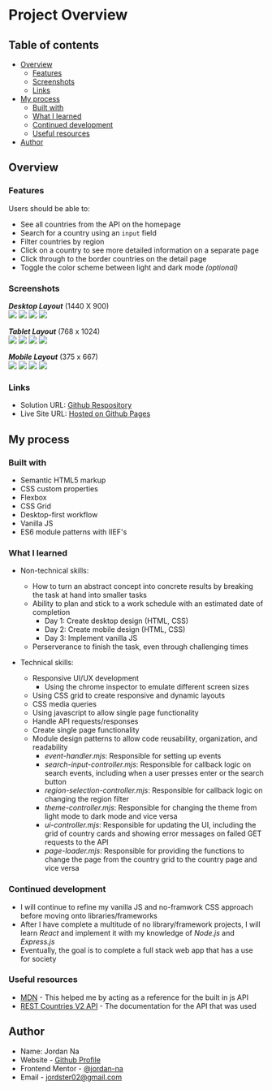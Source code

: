 # Project Overview

## Table of contents

-  [Overview](#overview)
   -  [Features](#features)
   -  [Screenshots](#screenshots)
   -  [Links](#links)
-  [My process](#my-process)
   -  [Built with](#built-with)
   -  [What I learned](#what-i-learned)
   -  [Continued development](#continued-development)
   -  [Useful resources](#useful-resources)
-  [Author](#author)

## Overview

### Features

Users should be able to:

- See all countries from the API on the homepage
- Search for a country using an `input` field
- Filter countries by region
- Click on a country to see more detailed information on a separate page
- Click through to the border countries on the detail page
- Toggle the color scheme between light and dark mode *(optional)*

### Screenshots

***Desktop Layout*** (1440 X 900)\
![](./screenshots/desktop/home-desktop-light.png)
![](./screenshots/desktop/home-desktop-dark.png)
![](./screenshots/desktop/country-desktop-light.png)
![](./screenshots/desktop/country-desktop-dark.png)

***Tablet Layout*** (768 x 1024)\
![](./screenshots/tablet/home-tablet-light.png)
![](./screenshots/tablet/home-tablet-dark.png)
![](./screenshots/tablet/country-tablet-light.png)
![](./screenshots/tablet/country-tablet-dark.png)

***Mobile Layout*** (375 x 667) \
![](./screenshots/mobile/home-mobile-light.png)
![](./screenshots/mobile/home-mobile-dark.png)
![](./screenshots/mobile/country-mobile-light.png)
![](./screenshots/mobile/country-mobile-dark.png)


### Links

- Solution URL: [Github Respository](https://github.com/jordan-na/country-search-api-single-page.git)
- Live Site URL: [Hosted on Github Pages](https://jordan-na.github.io/country-search-api-single-page/)

## My process

### Built with

- Semantic HTML5 markup
- CSS custom properties
- Flexbox
- CSS Grid
- Desktop-first workflow
- Vanilla JS
- ES6 module patterns with IIEF's

### What I learned

-  Non-technical skills:

   -  How to turn an abstract concept into concrete results by breaking the task at hand into smaller tasks
   -  Ability to plan and stick to a work schedule with an estimated date of completion
      -  Day 1: Create desktop design (HTML, CSS)
      -  Day 2: Create mobile design (HTML, CSS)
      -  Day 3: Implement vanilla JS
   -  Perserverance to finish the task, even through challenging times

-  Technical skills:
   -  Responsive UI/UX development
      -  Using the chrome inspector to emulate different screen sizes
   -  Using CSS grid to create responsive and dynamic layouts
   -  CSS media queries
   -  Using javascript to allow single page functionality
   -  Handle API requests/responses
   -  Create single page functionality
   -  Module design patterns to allow code reusability, organization, and readability
      -  *event-handler.mjs*: Responsible for setting up events
      -  *search-input-controller.mjs*: Responsible for callback logic on search events, including when a user presses enter or the search button
      -  *region-selection-controller.mjs*: Responsible for callback logic on changing the region filter
      -  *theme-controller.mjs*: Responsible for changing the theme from light mode to dark mode and vice versa
      -  *ui-controller.mjs*: Responsible for updating the UI, including the grid of country cards and showing error messages on failed GET requests to the API
      -  *page-loader.mjs*: Responsible for providing the functions to change the page from the country grid to the country page and vice versa

### Continued development

-  I will continue to refine my vanilla JS and no-framwork CSS approach before moving onto libraries/frameworks
-  After I have complete a multitude of no library/framework projects, I will learn _React_ and implement it with my knowledge of _Node.js_ and _Express.js_
- Eventually, the goal is to complete a full stack web app that has a use for society

### Useful resources

-  [MDN](https://developer.mozilla.org/en-US/docs/Web/JavaScript) - This helped me by acting as a reference for the built in js API
-  [REST Countries V2 API](https://restcountries.com/#api-endpoints-v2) - The documentation for the API that was used

## Author

-  Name: Jordan Na
-  Website - [Github Profile](https://github.com/jordan-na)
-  Frontend Mentor - [@jordan-na](https://www.frontendmentor.io/profile/jordan-na)
-  Email - jordster02@gmail.com